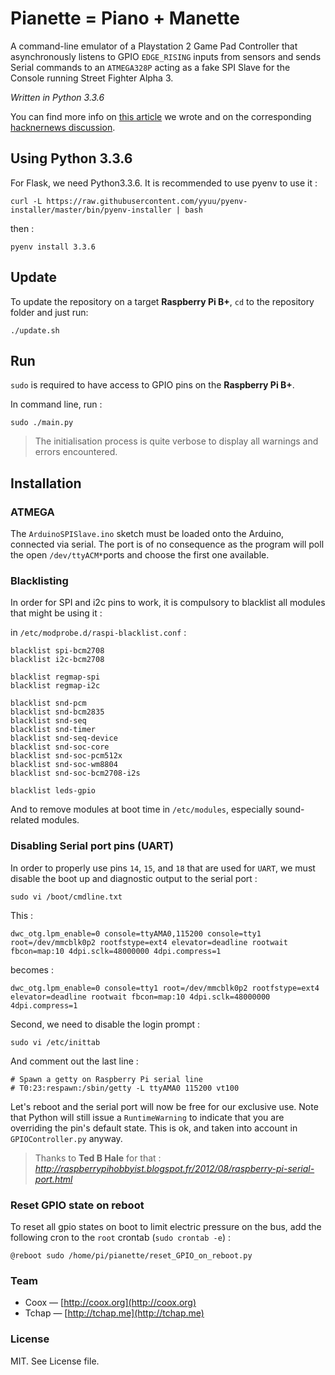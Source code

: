 # Pianette = Piano + Manette

A command-line emulator of a Playstation 2 Game Pad Controller that asynchronously listens to GPIO `EDGE_RISING` inputs from sensors and sends Serial commands to an `ATMEGA328P` acting as a fake SPI Slave for the Console running Street Fighter Alpha 3.

_Written in Python 3.3.6_

You can find more info on [this article](http://www.foobarflies.io/pianette/) we wrote and on the corresponding [hacknernews discussion](https://news.ycombinator.com/item?id=9071205).

## Using Python 3.3.6

For Flask, we need Python3.3.6. It is recommended to use pyenv to use it :

    curl -L https://raw.githubusercontent.com/yyuu/pyenv-installer/master/bin/pyenv-installer | bash

then :

    pyenv install 3.3.6

## Update

To update the repository on a target **Raspberry Pi B+**, `cd` to the repository folder and just run:

    ./update.sh

## Run

`sudo` is required to have access to GPIO pins on the **Raspberry Pi B+**.

In command line, run :

    sudo ./main.py

> The initialisation process is quite verbose to display all warnings and errors encountered.

## Installation

### ATMEGA

The `ArduinoSPISlave.ino` sketch must be loaded onto the Arduino, connected via serial. The port is of no consequence as the program will poll the open `/dev/ttyACM*`ports and choose the first one available.

### Blacklisting

In order for SPI and i2c pins to work, it is compulsory to blacklist all modules that might be using it :

in `/etc/modprobe.d/raspi-blacklist.conf` :

    blacklist spi-bcm2708
    blacklist i2c-bcm2708

    blacklist regmap-spi
    blacklist regmap-i2c

    blacklist snd-pcm
    blacklist snd-bcm2835
    blacklist snd-seq
    blacklist snd-timer
    blacklist snd-seq-device
    blacklist snd-soc-core
    blacklist snd-soc-pcm512x
    blacklist snd-soc-wm8804
    blacklist snd-soc-bcm2708-i2s

    blacklist leds-gpio

And to remove modules at boot time in `/etc/modules`, especially sound-related modules.

### Disabling Serial port pins (UART)

In order to properly use pins `14`, `15`, and `18` that are used for `UART`, we must disable the boot up and diagnostic output to the serial port :

    sudo vi /boot/cmdline.txt

This :

    dwc_otg.lpm_enable=0 console=ttyAMA0,115200 console=tty1 root=/dev/mmcblk0p2 rootfstype=ext4 elevator=deadline rootwait fbcon=map:10 4dpi.sclk=48000000 4dpi.compress=1

becomes :

    dwc_otg.lpm_enable=0 console=tty1 root=/dev/mmcblk0p2 rootfstype=ext4 elevator=deadline rootwait fbcon=map:10 4dpi.sclk=48000000 4dpi.compress=1

Second, we need to disable the login prompt :

    sudo vi /etc/inittab

And comment out the last line :

    # Spawn a getty on Raspberry Pi serial line
    # T0:23:respawn:/sbin/getty -L ttyAMA0 115200 vt100

Let's reboot and the serial port will now be free for our exclusive use. Note that Python will still issue a `RuntimeWarning` to indicate that you are overriding the pin's default state. This is ok, and taken into account in `GPIOController.py` anyway. 

>  Thanks to **Ted B Hale** for that : _http://raspberrypihobbyist.blogspot.fr/2012/08/raspberry-pi-serial-port.html_

### Reset GPIO state on reboot

To reset all gpio states on boot to limit electric pressure on the bus, add the following cron to the `root` crontab (`sudo crontab -e`) :

    @reboot sudo /home/pi/pianette/reset_GPIO_on_reboot.py

### Team

  - Coox — [http://coox.org](http://coox.org)
  - Tchap — [http://tchap.me](http://tchap.me)

### License

MIT. See License file.
